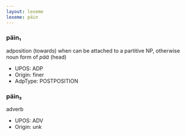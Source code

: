 ```yaml
---
layout: lexeme
lexeme: päin
---
```


###  päin₁

adposition (towards) when can be attached to a partitive NP, otherwise noun form of *pää* (head)
* UPOS:  ADP
* Origin:  finer
* AdpType:  POSTPOSITION


###  päin₂

adverb
* UPOS:  ADV
* Origin:  unk

